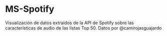 # MS-Spotify
Visualización de datos extraídos de la API de Spotify sobre las características de audio de las listas Top 50. Datos por @camirojasguajardo
